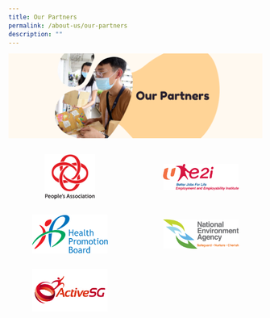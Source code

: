 ```yaml
---
title: Our Partners
permalink: /about-us/our-partners
description: ""
---
```

![](/images/Banners/Our%20Partnersv2.png)

<div style="text-align: left;">
            <div style="margin: 0 auto; display: grid; grid-gap: 1rem; grid-template-columns: repeat(auto-fit, minmax(161px,1fr));">
                <div style="display:flex; padding-top: 15px;"><a href="https://www.pa.gov.sg" target="_blank" style="margin: 0 auto;"><img style="width: 100px; float: left;" src="/images/Logos/PA logo.png"></a></div>
							<div style="display:flex; padding-top: 15px;"><a href="https://www.e2i.com.sg" style="margin: auto auto;"><img style="width: 150px; float: left;" src="/images/Logos/e2i_Logo2.png"></a></div>
							<div style="display:flex; padding-top: 15px;"><a href="https://www.e2i.com.sg" style="margin: 0 auto;"><img style="width: 150px; float: left;" src="/images/Logos/HPB_Logo.png"></a></div>
							<div style="display:flex; padding-top: 15px;"><a href="https://www.e2i.com.sg" style="margin: auto auto;"><img style="width: 150px; float: left;" src="/images/Logos/NEA_Logo.png"></a></div>
							<div style="display:flex; padding-top: 15px;"><a href="https://www.e2i.com.sg" style="margin: 0 auto;"><img style="width: 150px; float: left;" src="/images/Logos/ActiveSG_Logo.png"></a></div></div></div>